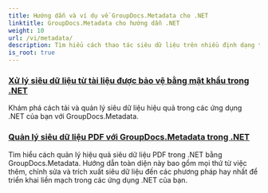 ```yaml
---
title: Hướng dẫn và ví dụ về GroupDocs.Metadata cho .NET
linktitle: GroupDocs.Metadata cho hướng dẫn .NET
weight: 10
url: /vi/metadata/
description: Tìm hiểu cách thao tác siêu dữ liệu trên nhiều định dạng tệp khác nhau với các ví dụ chi tiết và hướng dẫn từng bước.
is_root: true
---
```

### [Xử lý siêu dữ liệu từ tài liệu được bảo vệ bằng mật khẩu trong .NET](./load-metadata/)
Khám phá cách tải và quản lý siêu dữ liệu hiệu quả trong các ứng dụng .NET của bạn với GroupDocs.Metadata.
### [Quản lý siêu dữ liệu PDF với GroupDocs.Metadata trong .NET](./pdf-metadata-management/)
Tìm hiểu cách quản lý hiệu quả siêu dữ liệu PDF trong .NET bằng GroupDocs.Metadata. Hướng dẫn toàn diện này bao gồm mọi thứ từ việc thêm, chỉnh sửa và trích xuất siêu dữ liệu đến các phương pháp hay nhất để triển khai liền mạch trong các ứng dụng .NET của bạn.